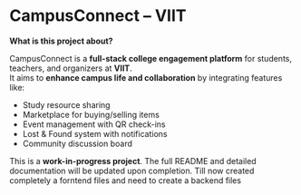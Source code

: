 # CampusConnect – VIIT

**What is this project about?**

CampusConnect is a **full-stack college engagement platform** for students, teachers, and organizers at **VIIT**.  
It aims to **enhance campus life and collaboration** by integrating features like:  
- Study resource sharing  
- Marketplace for buying/selling items  
- Event management with QR check-ins  
- Lost & Found system with notifications  
- Community discussion board  

This is a **work-in-progress project**. The full README and detailed documentation will be updated upon completion.
Till now created completely a forntend files and need to create a backend files

